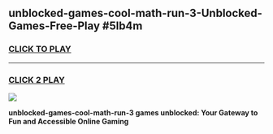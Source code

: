 
## unblocked-games-cool-math-run-3-Unblocked-Games-Free-Play #5lb4m
<h3>
<a href="https://us.freeplayer.one?title=unblocked-games-cool-math-run-3&ref=9M">CLICK TO PLAY</a></h3>
<hr>

<h3>
<a href="https://us.freeplayer.one?title=unblocked-games-cool-math-run-3&ref=9M">CLICK 2 PLAY</a>
  
</h3>

<a href="https://us.freeplayer.one?title=unblocked-games-cool-math-run-3&ref=9M"><img src="https://clearcache.store/games.png"></a>


**unblocked-games-cool-math-run-3 games unblocked: Your Gateway to Fun and Accessible Online Gaming**
